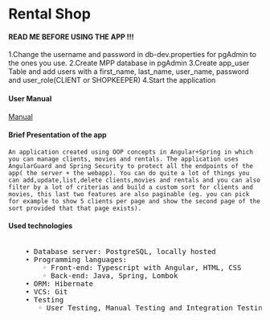 # Rental Shop

#### READ ME BEFORE USING THE APP !!!

1.Change the username and password in db-dev.properties for pgAdmin to the ones you use. 
2.Create MPP database in pgAdmin
3.Create app_user Table and add users with a first_name, last_name, user_name, password and user_role(CLIENT or SHOPKEEPER)
4.Start the application  

#### User Manual  

[Manual](./UserManual.pdf)

#### Brief Presentation of the app

	An application created using OOP concepts in Angular+Spring in which you can manage clients, movies and rentals. The application uses AngularGuard and Spring Security to protect all the endpoints of the app( the server + the webapp). You can do quite a lot of things you can add,update,list,delete clients,movies and rentals and you can also filter by a lot of criterias and build a custom sort for clients and movies, this last two features are also paginable (eg. you can pick for example to show 5 clients per page and show the second page of the sort provided that that page exists).
	
#### Used technologies

   <pre> 
    • Database server: PostgreSQL, locally hosted  
    • Programming languages:   
        ◦ Front-end: Typescript with Angular, HTML, CSS  
        ◦ Back-end: Java, Spring, Lombok  
    • ORM: Hibernate      
    • VCS: Git     
    • Testing   
       ◦ User Testing, Manual Testing and Integration Testing  
     </pre> 
      
    
